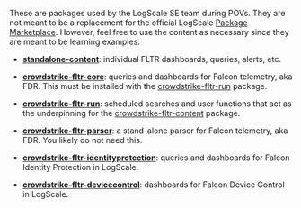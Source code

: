 These are packages used by the LogScale SE team during POVs. They are not meant to be a replacement for the official LogScale [Package Marketplace](https://library.humio.com/humio-server/packages-marketplace.html). However, feel free to use the content as necessary since they are meant to be learning examples. 

- **[standalone-content](standalone-content)**: individual FLTR dashboards, queries, alerts, etc.

- **[crowdstrike-fltr-core](crowdstrike-fltr-core)**: queries and dashboards for Falcon telemetry, aka FDR. This must be installed with the [crowdstrike-fltr-run](crowdstrike-fltr-run) package.

- **[crowdstrike-fltr-run](crowdstrike-fltr-run)**: scheduled searches and user functions that act as the underpinning for the [crowdstrike-fltr-content](crowdstrike-fltr-content) package.

- **[crowdstrike-fltr-parser](crowdstrike-fltr-parser)**: a stand-alone parser for Falcon telemetry, aka FDR. You likely do not need this. 

- **[crowdstrike-fltr-identityprotection](crowdstrike-fltr-identityprotection)**: queries and dashboards for Falcon Identity Protection in LogScale. 

- **[crowdstrike-fltr-devicecontrol](crowdstrike-fltr-devicecontrol)**: dashboards for Falcon Device Control in LogScale. 
